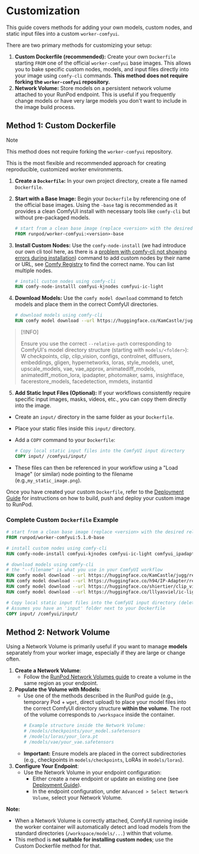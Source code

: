# Customization

This guide covers methods for adding your own models, custom nodes, and static input files into a custom `worker-comfyui`.

There are two primary methods for customizing your setup:

1.  **Custom Dockerfile (recommended):** Create your own `Dockerfile` starting `FROM` one of the official `worker-comfyui` base images. This allows you to bake specific custom nodes, models, and input files directly into your image using `comfy-cli` commands. **This method does not require forking the `worker-comfyui` repository.**
2.  **Network Volume:** Store models on a persistent network volume attached to your RunPod endpoint. This is useful if you frequently change models or have very large models you don't want to include in the image build process.

## Method 1: Custom Dockerfile

> [!NOTE]
>
> This method does not require forking the `worker-comfyui` repository.

This is the most flexible and recommended approach for creating reproducible, customized worker environments.

1.  **Create a `Dockerfile`:** In your own project directory, create a file named `Dockerfile`.
2.  **Start with a Base Image:** Begin your `Dockerfile` by referencing one of the official base images. Using the `-base` tag is recommended as it provides a clean ComfyUI install with necessary tools like `comfy-cli` but without pre-packaged models.
    ```Dockerfile
    # start from a clean base image (replace <version> with the desired [release](https://github.com/runpod/worker-comfyui/releases))
    FROM runpod/worker-comfyui:<version>-base
    ```
3.  **Install Custom Nodes:** Use the `comfy-node-install` (we had introduce our own cli tool here, as there is a [problem with comfy-cli not showing errors during installation](https://github.com/Comfy-Org/comfy-cli/pull/275)) command to add custom nodes by their name or URL, see [Comfy Registry](https://registry.comfy.org) to find the correct name. You can list multiple nodes.
    ```Dockerfile
    # install custom nodes using comfy-cli
    RUN comfy-node-installl comfyui-kjnodes comfyui-ic-light
    ```
4.  **Download Models:** Use the `comfy model download` command to fetch models and place them in the correct ComfyUI directories.

    ```Dockerfile
    # download models using comfy-cli
    RUN comfy model download --url https://huggingface.co/KamCastle/jugg/resolve/main/juggernaut_reborn.safetensors --relative-path models/checkpoints --filename juggernaut_reborn.safetensors
    ```

> [!INFO]
>
> Ensure you use the correct `--relative-path` corresponding to ComfyUI's model directory structure (starting with `models/<folder>`):
> W
> checkpoints, clip, clip_vision, configs, controlnet, diffusers, embeddings, gligen, hypernetworks, loras, style_models, unet, upscale_models, vae, vae_approx, animatediff_models, animatediff_motion_lora, ipadapter, photomaker, sams, insightface, facerestore_models, facedetection, mmdets, instantid

5.  **Add Static Input Files (Optional):** If your workflows consistently require specific input images, masks, videos, etc., you can copy them directly into the image.

- Create an `input/` directory in the same folder as your `Dockerfile`.
- Place your static files inside this `input/` directory.
- Add a `COPY` command to your `Dockerfile`:

  ```Dockerfile
  # Copy local static input files into the ComfyUI input directory
  COPY input/ /comfyui/input/
  ```

- These files can then be referenced in your workflow using a "Load Image" (or similar) node pointing to the filename (e.g.,`my_static_image.png`).

Once you have created your custom `Dockerfile`, refer to the [Deployment Guide](deployment.md#deploying-custom-setups) for instructions on how to build, push and deploy your custom image to RunPod.

### Complete Custom `Dockerfile` Example

```Dockerfile
# start from a clean base image (replace <version> with the desired release)
FROM runpod/worker-comfyui:5.1.0-base

# install custom nodes using comfy-cli
RUN comfy-node-install comfyui-kjnodes comfyui-ic-light comfyui_ipadapter_plus comfyui_essentials ComfyUI-Hangover-Nodes

# download models using comfy-cli
# the "--filename" is what you use in your ComfyUI workflow
RUN comfy model download --url https://huggingface.co/KamCastle/jugg/resolve/main/juggernaut_reborn.safetensors --relative-path models/checkpoints --filename juggernaut_reborn.safetensors
RUN comfy model download --url https://huggingface.co/h94/IP-Adapter/resolve/main/models/ip-adapter-plus_sd15.bin --relative-path models/ipadapter --filename ip-adapter-plus_sd15.bin
RUN comfy model download --url https://huggingface.co/shiertier/clip_vision/resolve/main/SD15/model.safetensors --relative-path models/clip_vision --filename models.safetensors
RUN comfy model download --url https://huggingface.co/lllyasviel/ic-light/resolve/main/iclight_sd15_fcon.safetensors --relative-path models/diffusion_models --filename iclight_sd15_fcon.safetensors

# Copy local static input files into the ComfyUI input directory (delete if not needed)
# Assumes you have an 'input' folder next to your Dockerfile
COPY input/ /comfyui/input/
```

## Method 2: Network Volume

Using a Network Volume is primarily useful if you want to manage **models** separately from your worker image, especially if they are large or change often.

1.  **Create a Network Volume**:
    - Follow the [RunPod Network Volumes guide](https://docs.runpod.io/pods/storage/create-network-volumes) to create a volume in the same region as your endpoint.
2.  **Populate the Volume with Models**:
    - Use one of the methods described in the RunPod guide (e.g., temporary Pod + `wget`, direct upload) to place your model files into the correct ComfyUI directory structure **within the volume**. The root of the volume corresponds to `/workspace` inside the container.
      ```bash
      # Example structure inside the Network Volume:
      # /models/checkpoints/your_model.safetensors
      # /models/loras/your_lora.pt
      # /models/vae/your_vae.safetensors
      ```
    - **Important:** Ensure models are placed in the correct subdirectories (e.g., checkpoints in `models/checkpoints`, LoRAs in `models/loras`).
3.  **Configure Your Endpoint**:
    - Use the Network Volume in your endpoint configuration:
      - Either create a new endpoint or update an existing one (see [Deployment Guide](deployment.md)).
      - In the endpoint configuration, under `Advanced > Select Network Volume`, select your Network Volume.

**Note:**

- When a Network Volume is correctly attached, ComfyUI running inside the worker container will automatically detect and load models from the standard directories (`/workspace/models/...`) within that volume.
- This method is **not suitable for installing custom nodes**; use the Custom Dockerfile method for that.

